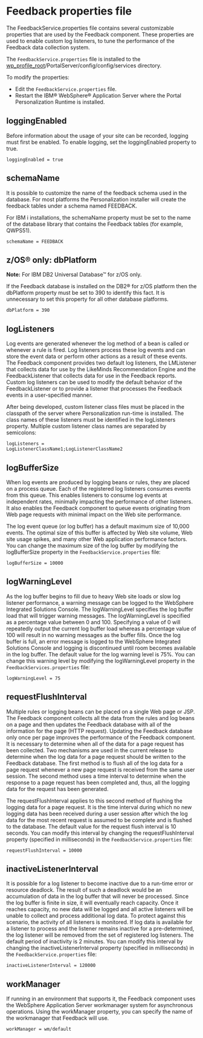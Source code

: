 # Feedback properties file

The FeedbackService.properties file contains several customizable properties that are used by the Feedback component. These properties are used to enable custom log listeners, to tune the performance of the Feedback data collection system.

The `FeedbackService.properties` file is installed to the [wp\_profile\_root](../reference/wpsdirstr.md#wp_profile_root)/PortalServer/config/config/services directory.

To modify the properties:

-   Edit the `FeedbackService.properties` file.
-   Restart the IBM® WebSphere® Application Server where the Portal Personalization Runtime is installed.

## loggingEnabled

Before information about the usage of your site can be recorded, logging must first be enabled. To enable logging, set the loggingEnabled property to true.

`loggingEnabled = true`

## schemaName

It is possible to customize the name of the feedback schema used in the database. For most platforms the Personalization installer will create the feedback tables under a schema named FEEDBACK.

For IBM i installations, the schemaName property must be set to the name of the database library that contains the Feedback tables \(for example, QWPS51\).

`schemaName = FEEDBACK`

## z/OS® only: dbPlatform

**Note:** For IBM DB2 Universal Database™ for z/OS only.

If the Feedback database is installed on the DB2® for z/OS platform then the dbPlatform property must be set to 390 to identify this fact. It is unnecessary to set this property for all other database platforms.

`dbPlatform = 390`

## logListeners

Log events are generated whenever the log method of a bean is called or whenever a rule is fired. Log listeners process these log events and can store the event data or perform other actions as a result of these events. The Feedback component provides two default log listeners, the LMListener that collects data for use by the LikeMinds Recommendation Engine and the FeedbackListener that collects data for use in the Feedback reports. Custom log listeners can be used to modify the default behavior of the FeedbackListener or to provide a listener that processes the Feedback events in a user-specified manner.

After being developed, custom listener class files must be placed in the classpath of the server where Personalization run-time is installed. The class names of these listeners must be identified in the logListeners property. Multiple custom listener class names are separated by semicolons:

```
logListeners = 
LogListenerClassName1;LogListenerClassName2
```

## logBufferSize

When log events are produced by logging beans or rules, they are placed on a process queue. Each of the registered log listeners consumes events from this queue. This enables listeners to consume log events at independent rates, minimally impacting the performance of other listeners. It also enables the Feedback component to queue events originating from Web page requests with minimal impact on the Web site performance.

The log event queue \(or log buffer\) has a default maximum size of 10,000 events. The optimal size of this buffer is affected by Web site volume, Web site usage spikes, and many other Web application performance factors. You can change the maximum size of the log buffer by modifying the logBufferSize property in the `FeedbackService.properties` file:

`logBufferSize = 10000`

## logWarningLevel

As the log buffer begins to fill due to heavy Web site loads or slow log listener performance, a warning message can be logged to the WebSphere Integrated Solutions Console. The logWarningLevel specifies the log buffer load that will trigger warning messages. The logWarningLevel is specified as a percentage value between 0 and 100. Specifying a value of 0 will repeatedly output the current log buffer load whereas a percentage value of 100 will result in no warning messages as the buffer fills. Once the log buffer is full, an error message is logged to the WebSphere Integrated Solutions Console and logging is discontinued until room becomes available in the log buffer. The default value for the log warning level is 75%. You can change this warning level by modifying the logWarningLevel property in the `FeedbackServices.properties` file:

`logWarningLevel = 75`

## requestFlushInterval

Multiple rules or logging beans can be placed on a single Web page or JSP. The Feedback component collects all the data from the rules and log beans on a page and then updates the Feedback database with all of the information for the page \(HTTP request\). Updating the Feedback database only once per page improves the performance of the Feedback component. It is necessary to determine when all of the data for a page request has been collected. Two mechanisms are used in the current release to determine when the log data for a page request should be written to the Feedback database. The first method is to flush all of the log data for a page request whenever a new page request is received from the same user session. The second method uses a time interval to determine when the response to a page request has been completed and, thus, all the logging data for the request has been generated.

The requestFlushInterval applies to this second method of flushing the logging data for a page request. It is the time interval during which no new logging data has been received during a user session after which the log data for the most recent request is assumed to be complete and is flushed to the database. The default value for the request flush interval is 10 seconds. You can modify this interval by changing the requestFlushInterval property \(specified in milliseconds\) in the `FeedbackService.properties` file:

`requestFlushInterval = 10000`

## inactiveListenerInterval

It is possible for a log listener to become inactive due to a run-time error or resource deadlock. The result of such a deadlock would be an accumulation of data in the log buffer that will never be processed. Since the log buffer is finite in size, it will eventually reach capacity. Once it reaches capacity, no new data will be logged and all active listeners will be unable to collect and process additional log data. To protect against this scenario, the activity of all listeners is monitored. If log data is available for a listener to process and the listener remains inactive for a pre-determined, the log listener will be removed from the set of registered log listeners. The default period of inactivity is 2 minutes. You can modify this interval by changing the inactiveListenerInterval property \(specified in milliseconds\) in the `FeedbackService.properties` file:

`inactiveListenerInterval = 120000`

## workManager

If running in an environment that supports it, the Feedback component uses the WebSphere Application Server workmanager system for asynchronous operations. Using the workManager property, you can specify the name of the workmanager that Feedback will use.

`workManager = wm/default`


